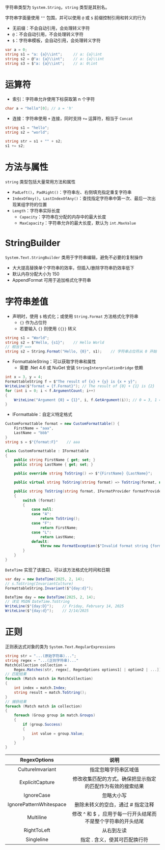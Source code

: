 字符串类型为 `System.String`，`string` 类型是其别名。

字符串字面量使用 `""` 包围，并可以使用 `@` 或 `$` 前缀控制引用和转义的行为
- 无前缀：不会自动引用，会处理转义字符
- `@`：不会自动引用，不会处理转义字符
- `$`：字符串模板，会自动引用，会处理转义字符

```csharp
var a = 0;
string s1 = "a: {a}\\int";     // a: {a}\int
string s2 = @"a: {a}\\int";    // a: {a}\\int
string s3 = $"a: {a}\\int";    // a: 0\int
```
# 运算符

- 索引：字符串允许使用下标获取第 n 个字符

```csharp
char a = "hello"[0]; // a = 'h'
```

- 连接：字符串使用 `+` 连接，同时支持 `+=` 运算符，相当于 `Concat`

```csharp
string s1 = "hello";
string s2 = "world";

string str = s1 + "" + s2;
s1 += s2;
```
# 方法与属性

`string` 类型包括大量常用方法和属性
- `PadLeft()`，`PadRight()`：字符串左、右侧填充指定重复字符串
- `IndexOfAny()`，`LastIndexOfAny()`：查找指定字符串中第一次、最后一次出现某组字符的位置
- `Length`：字符串实际长度
	- `Capacity`：字符串在分配的内存中的最大长度
	- `MaxCapacity`：字符串允许的最大长度，默认为 `int.MaxValue`
# StringBuilder

`System.Text.StringBuilder` 类用于字符串编辑，避免不必要的复制操作
- 大大提高替换单个字符串的效率，但插入/删除字符串扔效率低下
- 默认内存分配大小为 150
- AppendFormat 可用于追加格式化字符串
# 字符串差值

- 声明时，使用 `$` 格式化；或使用 `String.Format` 方法格式化字符串
	- `{}` 作为占位符
	- 若要输入 `{}` 则使用 `{{}}` 转义

```csharp
string s1 = "World";
string s2 = $"Hello, {s1}";    // Hello World
// 相当于 ==>
string s2 = String.Format("Hello, {0}", s1);    // 字符串占位符从 0 开始
```

- FormattableString：可以获取字符串和属性
	- 需要 .Net 4.6 或 NuGet 安装 `StringInterprolationBridge` 依赖

```csharp
int x = 3, y = 4;
FormattableString f = $"The result of {x} + {y} is {x + y}";
WriteLine($"format = {f.Format}"); // The result of {0} + {1} is {2}
for (int i = 0; i < f.ArgumentCount; i++)
{
    WriteLine("Argument {0} = {1}", i, f.GetArgument(i)); // 0 = 3, 1 = 4, 2 = 7
}
```

- IFormattable：自定义特定格式

```csharp
CustomFormattable format = new CustomFormattable() {
    FirstName = "aaa",
    LastName = "bbb"
}
string s = $"{format:F}"    // aaa

class CustomFormattable : IFormattable
{
    public string FirstName { get; set; }
    public string LastName { get; set; }

    public override string ToString() => $"{FirstName} {LastName}";

    public virtual string ToString(string format) => ToString(format, null);

    public string ToString(string format, IFormatProvider formatProvider)
    {
        switch (format)
        {
            case null:
            case "A":
                return ToString();
            case "F":
                return FirstName;
            case "L":
                return LastName;
            default:
                throw new FormatException($"Invalid format string {format}");
        }
    }
}
```

`DateTime` 实现了该接口，可以该方法格式化时间和日期

```csharp
var day = new DateTime(2025, 2, 14);
// s.ToString(InvariantCulture)
FormattableString.Invariant($"{day:d}");

DateTime day = new DateTime(2025, 2, 14);
// 详见 MSDN DateTime.ToString
WriteLine($"{day:D}");    // Friday, February 14, 2025
WriteLine($"{day:d}");    // 2/14/2025
```
# 正则

正则表达式对象的类为 `System.Text.RegularExpressions`

```csharp
string str = "...(原始字符串)...";
string regex = "...(正则字符串)..."
MatchCollection collection = 
    Regex.Matches(str, regex[, RegexOptions options1[ | option2 | ...]]);
// 匹配结果
foreach (Match match in MatchCollection)
{
    int index = match.Index;
    string result = match.ToString();
}
// 捕获结果
foreach (Match match in collection)
{
    foreach (Group group in match.Groups)
    {
        if (group.Success)
        {
            int value = group.Value;
        }
    }
}
```

| RegexOptions            | 说明                                |
|:-----------------------:|:---------------------------------:|
| CultureImvariant        | 指定忽略字符串区域值                        |
| ExplicitCapture         | 修改收集匹配的方式。确保把显示指定的匹配作为有效的搜索结果     |
| IgnoreCase              | 忽略大小写                             |
| IgnorePatternWhitespace | 删除未转义的空白，通过 # 指定注释                |
| Multiline               | 修改 ^ 和 $ ，应用于每一行开头结尾而不是整个字符串的开头结尾 |
| RightToLeft             | 从右到左读                             |
| Singleline              | 指定 . 含义，使其可匹配换行符                  |
